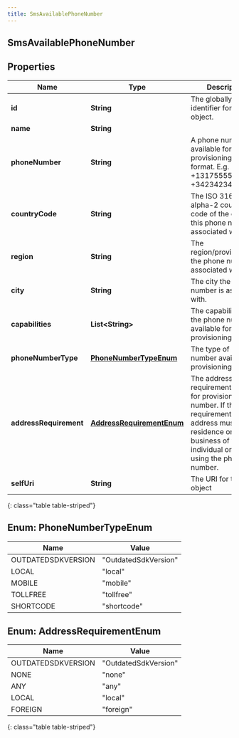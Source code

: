 ```yaml
---
title: SmsAvailablePhoneNumber
---
```

## SmsAvailablePhoneNumber


## Properties

| Name | Type | Description | Notes |
| ------------ | ------------- | ------------- | ------------- |
| **id** | **String** | The globally unique identifier for the object. |  [optional] |
| **name** | **String** |  |  [optional] |
| **phoneNumber** | **String** | A phone number available for provisioning in E.164 format. E.g. +13175555555 or +34234234234 |  [optional] |
| **countryCode** | **String** | The ISO 3166-1 alpha-2 country code of the country this phone number is associated with. |  [optional] |
| **region** | **String** | The region/province/state the phone number is associated with. |  [optional] |
| **city** | **String** | The city the phone number is associated with. |  [optional] |
| **capabilities** | **List&lt;String&gt;** | The capabilities of the phone number available for provisioning. |  [optional] |
| **phoneNumberType** | [**PhoneNumberTypeEnum**](#PhoneNumberTypeEnum) | The type of phone number available for provisioning. |  [optional] |
| **addressRequirement** | [**AddressRequirementEnum**](#AddressRequirementEnum) | The address requirement needed for provisioning this number. If there is a requirement, the address must be the residence or place of business of the individual or entity using the phone number. |  [optional] |
| **selfUri** | **String** | The URI for this object |  [optional] |
{: class="table table-striped"}


<a name="PhoneNumberTypeEnum"></a>

## Enum: PhoneNumberTypeEnum

| Name | Value |
| ---- | ----- |
| OUTDATEDSDKVERSION | &quot;OutdatedSdkVersion&quot; |
| LOCAL | &quot;local&quot; |
| MOBILE | &quot;mobile&quot; |
| TOLLFREE | &quot;tollfree&quot; |
| SHORTCODE | &quot;shortcode&quot; |


<a name="AddressRequirementEnum"></a>

## Enum: AddressRequirementEnum

| Name | Value |
| ---- | ----- |
| OUTDATEDSDKVERSION | &quot;OutdatedSdkVersion&quot; |
| NONE | &quot;none&quot; |
| ANY | &quot;any&quot; |
| LOCAL | &quot;local&quot; |
| FOREIGN | &quot;foreign&quot; |
{: class="table table-striped"}



